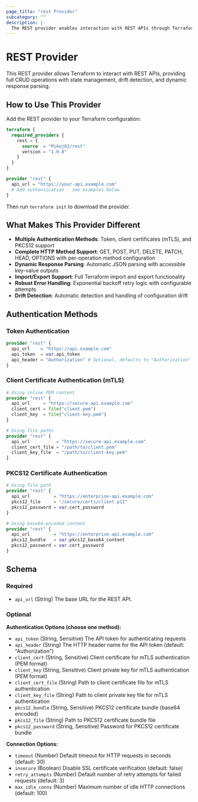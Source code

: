 ```yaml
---
page_title: "rest Provider"
subcategory: ""
description: |-
  The REST provider enables interaction with REST APIs through Terraform. It supports multiple authentication methods including token-based, client certificates, and PKCS12 bundles.
---
```


# REST Provider

This REST provider allows Terraform to interact with REST APIs, providing full CRUD operations with state management, drift detection, and dynamic response parsing.

## How to Use This Provider

Add the REST provider to your Terraform configuration:

```terraform
terraform {
  required_providers {
    rest = {
      source  = "Mikej81/rest"
      version = "1.0.8"
    }
  }
}

provider "rest" {
  api_url = "https://your-api.example.com"
  # Add authentication - see examples below
}
```

Then run `terraform init` to download the provider.

## What Makes This Provider Different

- **Multiple Authentication Methods**: Token, client certificates (mTLS), and PKCS12 support
- **Complete HTTP Method Support**: GET, POST, PUT, DELETE, PATCH, HEAD, OPTIONS with per-operation method configuration
- **Dynamic Response Parsing**: Automatic JSON parsing with accessible key-value outputs
- **Import/Export Support**: Full Terraform import and export functionality
- **Robust Error Handling**: Exponential backoff retry logic with configurable attempts
- **Drift Detection**: Automatic detection and handling of configuration drift

## Authentication Methods

### Token Authentication

```terraform
provider "rest" {
  api_url    = "https://api.example.com"
  api_token  = var.api_token
  api_header = "Authorization" # Optional, defaults to "Authorization"
}
```

### Client Certificate Authentication (mTLS)

```terraform
# Using inline PEM content
provider "rest" {
  api_url     = "https://secure-api.example.com"
  client_cert = file("client.pem")
  client_key  = file("client-key.pem")
}

# Using file paths
provider "rest" {
  api_url          = "https://secure-api.example.com"
  client_cert_file = "/path/to/client.pem"
  client_key_file  = "/path/to/client-key.pem"
}
```

### PKCS12 Certificate Authentication

```terraform
# Using file path
provider "rest" {
  api_url         = "https://enterprise-api.example.com"
  pkcs12_file     = "/secure/certs/client.p12"
  pkcs12_password = var.cert_password
}

# Using base64-encoded content
provider "rest" {
  api_url         = "https://enterprise-api.example.com"
  pkcs12_bundle   = var.pkcs12_base64_content
  pkcs12_password = var.cert_password
}
```

## Schema

### Required

- `api_url` (String) The base URL for the REST API.

### Optional

**Authentication Options (choose one method):**

- `api_token` (String, Sensitive) The API token for authenticating requests
- `api_header` (String) The HTTP header name for the API token (default: "Authorization")
- `client_cert` (String, Sensitive) Client certificate for mTLS authentication (PEM format)
- `client_key` (String, Sensitive) Client private key for mTLS authentication (PEM format)
- `client_cert_file` (String) Path to client certificate file for mTLS authentication
- `client_key_file` (String) Path to client private key file for mTLS authentication
- `pkcs12_bundle` (String, Sensitive) PKCS12 certificate bundle (base64 encoded)
- `pkcs12_file` (String) Path to PKCS12 certificate bundle file
- `pkcs12_password` (String, Sensitive) Password for PKCS12 certificate bundle

**Connection Options:**

- `timeout` (Number) Default timeout for HTTP requests in seconds (default: 30)
- `insecure` (Boolean) Disable SSL certificate verification (default: false)
- `retry_attempts` (Number) Default number of retry attempts for failed requests (default: 3)
- `max_idle_conns` (Number) Maximum number of idle HTTP connections (default: 100)
